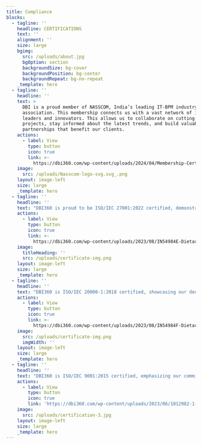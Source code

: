 ```yaml
---
title: Compliance
blocks:
  - tagline: ''
    headline: CERTIFICATIONS
    text: ''
    alignment: ''
    size: large
    bgimg:
      src: /uploads/about.jpg
      bgOption: section
      backgroundSize: bg-cover
      backgroundPosition: bg-center
      backgroundRepeat: bg-no-repeat
    _template: hero
  - tagline: ''
    headline: ''
    text: >
      DBI is a proud member of NASSCOM, India’s leading IT-BPM industry
      association. This membership connects us with a vast network of industry
      leaders and innovators. This allows us to collaborate on cutting-edge
      projects, stay informed about the latest trends, and build valuable
      partnerships that benefit our clients.
    actions:
      - label: View
        type: button
        icon: true
        link: >-
          https://dbi360.com/wp-content/uploads/2024/04/Membership-Certificate-Valid-till-31st-of-March-2025.pdf
    image:
      src: /uploads/Nasscom-logo-svg.svg_.png
    layout: image-left
    size: large
    _template: hero
  - tagline: ''
    headline: ''
    text: "DBI360 is proud to be ISO/IEC 27001:2022 certified, demonstrating our commitment to information security management. This internationally recognized certification ensures that we have implemented robust controls and processes to protect sensitive data, mitigate risks, and respond effectively to security incidents.\_\n\nWith ISO/IEC 27001:2022 certification, we provide our clients with the assurance that their information is handled securely, fostering trust and confidence in our services.\n"
    actions:
      - label: View
        type: button
        icon: true
        link: >-
          https://dbi360.com/wp-content/uploads/2023/08/IN54984E-Dietary-Business-Int.-1-1.pdf
    image:
      titleHeading: ''
      src: /uploads/certificate-img.png
    layout: image-left
    size: large
    _template: hero
  - tagline: ''
    headline: ''
    text: "DBI360 is ISO/IEC 20000-1:2018 certified, showcasing our dedication to delivering high-quality IT service management. This globally recognized certification validates our adherence to best practices and standards in managing IT services, ensuring efficient service delivery, continual improvement, and customer satisfaction.\_\n\nWith ISO/IEC 20000-1:2018 certification, we demonstrate our commitment to providing reliable and effective HR software solutions that meet the needs of our clients and drive their business success.\n"
    actions:
      - label: View
        type: button
        icon: true
        link: >-
          https://dbi360.com/wp-content/uploads/2023/08/IN54984F-Dietary-Business-Int.-Updated.pdf
    image:
      src: /uploads/certificate-img.png
      imgWidth: ''
    layout: image-left
    size: large
    _template: hero
  - tagline: ''
    headline: ''
    text: "DBI360 is ISO/IEC 9001:2015 certified, emphasizing our commitment to delivering exceptional quality in our HR software solutions. This internationally recognized certification demonstrates our dedication to implementing effective quality management systems and continually improving our processes. By adhering to the ISO/IEC 9001:2015 standards, we ensure that our products and services consistently meet the needs and expectations of our clients.\_\n\nWith DBI’s ISO/IEC 9001:2015 certification, our clients can trust in the reliability, efficiency, and excellence of our HR software solutions for their business.\n"
    actions:
      - label: View
        type: button
        icon: true
        link: 'https://dbi360.com/wp-content/uploads/2023/06/1012982-1-1.pdf'
    image:
      src: /uploads/certification-3.jpg
    layout: image-left
    size: large
    _template: hero
---
```


